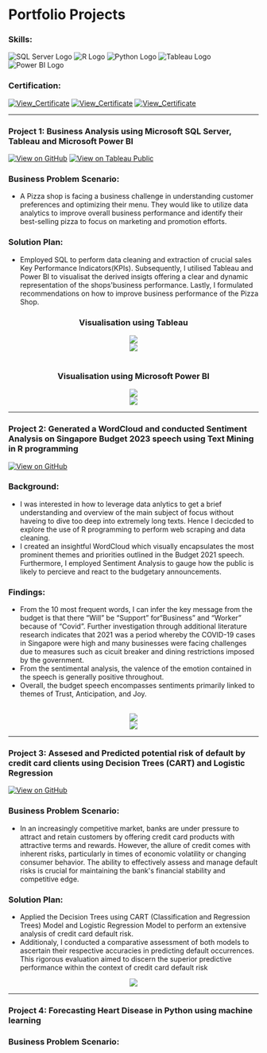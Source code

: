 # Portfolio Projects

### Skills:
![SQL Server Logo](https://img.shields.io/badge/SQL_Server-CC2927?logo=Microsoft-SQL-Server&logoColor=white)
![R Logo](https://img.shields.io/badge/R-276DC3?logo=R&logoColor=white)
![Python Logo](https://img.shields.io/badge/Python-3776AB?logo=Python&logoColor=white)
![Tableau Logo](https://img.shields.io/badge/Tableau-E97627?logo=Tableau&logoColor=white)
![Power BI Logo](https://img.shields.io/badge/Power_BI-E8AB00?logo=Power-BI&logoColor=white)

### Certification:
[![View_Certificate](https://img.shields.io/badge/Google_Data_Analytics-View_Certificate-blue?logo=Google)](https://github.com/PehJiaYuan/PehJiaYuan.github.io/blob/main/images/Google%20Data%20Analytics%20Specialisation%20Certificate.pdf)
[![View_Certificate](https://img.shields.io/badge/Google_Advanced_Data_Analytics-View_Certificate-blue?logo=Google)](https://github.com/PehJiaYuan/PehJiaYuan.github.io/blob/main/images/Google%20Advanced%20Data%20Analytics%20Certificate.pdf)
[![View_Certificate](https://img.shields.io/badge/Data_Wrangling_with_Python-View_Certificate-blue?logo=Coursera)](https://github.com/PehJiaYuan/PehJiaYuan.github.io/blob/main/images/Google%20Advanced%20Data%20Analytics%20Certificate.pdf)

---

### Project 1: Business Analysis using Microsoft SQL Server, Tableau and Microsoft Power BI

[![View on GitHub](https://img.shields.io/badge/GitHub-View_on_GitHub-blue?logo=GitHub)](https://github.com/PehJiaYuan/Pizza-Sales-Analysis)
[![View on Tableau Public](https://img.shields.io/badge/Tableau_Public-View_on_Tableau_Public-blue?logo=Tableau)](https://public.tableau.com/app/profile/peh.jia.yuan/vizzes)
 
### Business Problem Scenario:
  + A Pizza shop is facing a business challenge in understanding customer preferences and optimizing their menu. They would like to utilize data analytics to improve overall business performance and identify their best-selling pizza to focus on marketing and promotion efforts.

### Solution Plan:
  + Employed SQL to perform data cleaning and extraction of crucial sales Key Performance Indicators(KPIs). Subsequently, I utilised Tableau and Power BI to visualisat the derived insigts offering a clear and dynamic representation of the shops'business performance. Lastly, I formulated recommendations on how to improve business performance of the Pizza Shop.


<div align="center">
    <h3><strong>Visualisation using Tableau</strong></h3>
</div>


<center><img src="images/pizza_tableau_home.png"/></center>
<center><img src="images/pizza_tableau_best_worst_sellers.png"/></center>

<br>
<div align="center">
    <h3><strong>Visualisation using Microsoft Power BI</strong></h3>
</div>

<center><img src="images/powerbi_home.png"/></center>
<center><img src="images/powerbi_best_worst_sellers.png"/></center>

---
### Project 2: Generated a WordCloud and conducted Sentiment Analysis on Singapore Budget 2023 speech using Text Mining in R programming

[![View on GitHub](https://img.shields.io/badge/GitHub-View_on_GitHub-blue?logo=GitHub)](https://github.com/PehJiaYuan/WordCloud-and-SentimentAnalysis-Using-R-Programming)

### Background:
  + I was interested in how to leverage data anlytics to get a brief understanding and overview of the main subject of focus without haveing to dive too deep into extremely long texts. Hence I decicded to explore the use of R programming to perform web scraping and data cleaning.
  + I created an insightful WordCloud which visually encapsulates the most prominent themes and priorities outlined in the Budget 2021 speech. Furthermore, I employed Sentiment Analysis to gauge how the public is likely to percieve and react to the budgetary announcements.

### Findings:
  + From the 10 most frequent words, I can infer the key message from the budget is that there “Will” be “Support” for“Business” and “Worker” because of “Covid”. Further investigation through additional literature research indicates that 2021 was a period whereby the COVID-19 cases  in Singapore were high and many businesses were facing challenges due to measures such as cicuit breaker and dining restrictions imposed by the government.
  + From the sentimental analysis, the valence of the emotion contained in the speech is generally positive throughout.
  + Overall, the budget speech encompasses sentiments primarily linked to themes of Trust, Anticipation, and Joy.

<br>

<center><img src="images/wrd_cloud_plots.png"/></center>
<center><img src="images/senti_plots.png"/></center>

---
### Project 3: Assesed and Predicted potential risk of default by credit card clients using Decision Trees (CART) and Logistic Regression

[![View on GitHub](https://img.shields.io/badge/GitHub-View_on_GitHub-blue?logo=GitHub)](https://github.com/PehJiaYuan/Credit-Card-Default-Analysis-and-Prediction-using-R-programming)

### Business Problem Scenario:
  + In an increasingly competitive market, banks are under pressure to attract and retain customers by offering credit card products with attractive terms and rewards. However, the allure of credit comes with inherent risks, particularly in times of economic volatility or changing consumer behavior. The ability to effectively assess and manage default risks is crucial for maintaining the bank's financial stability and competitive edge.

### Solution Plan:
  + Applied the Decision Trees using CART (Classification and Regression Trees) Model and Logistic Regression Model to perform an extensive analysis of credit card default risk.
  + Additionaly, I conducted a comparative assessment of both models to ascertain their respective accuracies in predicting default occurrences. This rigorous evaluation aimed to discern the superior predictive performance within the context of credit card default risk


<center><img src="images/cart_logistic.png"/></center>

---
### Project 4: Forecasting Heart Disease in Python using machine learning

### Business Problem Scenario:

